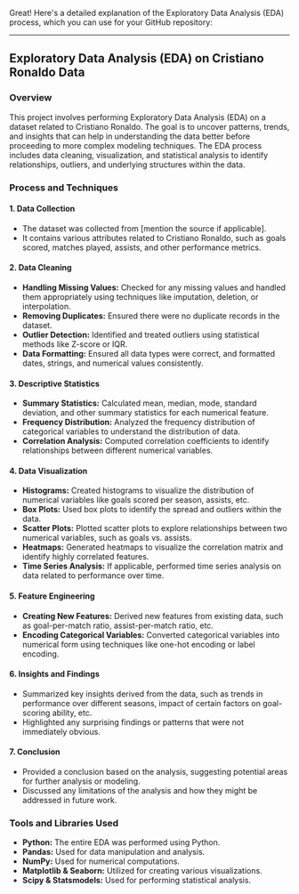 Great! Here's a detailed explanation of the Exploratory Data Analysis (EDA) process, which you can use for your GitHub repository:

---

## Exploratory Data Analysis (EDA) on Cristiano Ronaldo Data

### Overview

This project involves performing Exploratory Data Analysis (EDA) on a dataset related to Cristiano Ronaldo. The goal is to uncover patterns, trends, and insights that can help in understanding the data better before proceeding to more complex modeling techniques. The EDA process includes data cleaning, visualization, and statistical analysis to identify relationships, outliers, and underlying structures within the data.

### Process and Techniques

#### 1. **Data Collection**

   - The dataset was collected from [mention the source if applicable].
   - It contains various attributes related to Cristiano Ronaldo, such as goals scored, matches played, assists, and other performance metrics.

#### 2. **Data Cleaning**

   - **Handling Missing Values:** Checked for any missing values and handled them appropriately using techniques like imputation, deletion, or interpolation.
   - **Removing Duplicates:** Ensured there were no duplicate records in the dataset.
   - **Outlier Detection:** Identified and treated outliers using statistical methods like Z-score or IQR.
   - **Data Formatting:** Ensured all data types were correct, and formatted dates, strings, and numerical values consistently.

#### 3. **Descriptive Statistics**

   - **Summary Statistics:** Calculated mean, median, mode, standard deviation, and other summary statistics for each numerical feature.
   - **Frequency Distribution:** Analyzed the frequency distribution of categorical variables to understand the distribution of data.
   - **Correlation Analysis:** Computed correlation coefficients to identify relationships between different numerical variables.

#### 4. **Data Visualization**

   - **Histograms:** Created histograms to visualize the distribution of numerical variables like goals scored per season, assists, etc.
   - **Box Plots:** Used box plots to identify the spread and outliers within the data.
   - **Scatter Plots:** Plotted scatter plots to explore relationships between two numerical variables, such as goals vs. assists.
   - **Heatmaps:** Generated heatmaps to visualize the correlation matrix and identify highly correlated features.
   - **Time Series Analysis:** If applicable, performed time series analysis on data related to performance over time.

#### 5. **Feature Engineering**

   - **Creating New Features:** Derived new features from existing data, such as goal-per-match ratio, assist-per-match ratio, etc.
   - **Encoding Categorical Variables:** Converted categorical variables into numerical form using techniques like one-hot encoding or label encoding.

#### 6. **Insights and Findings**

   - Summarized key insights derived from the data, such as trends in performance over different seasons, impact of certain factors on goal-scoring ability, etc.
   - Highlighted any surprising findings or patterns that were not immediately obvious.

#### 7. **Conclusion**

   - Provided a conclusion based on the analysis, suggesting potential areas for further analysis or modeling.
   - Discussed any limitations of the analysis and how they might be addressed in future work.

### Tools and Libraries Used

- **Python:** The entire EDA was performed using Python.
- **Pandas:** Used for data manipulation and analysis.
- **NumPy:** Used for numerical computations.
- **Matplotlib & Seaborn:** Utilized for creating various visualizations.
- **Scipy & Statsmodels:** Used for performing statistical analysis.


